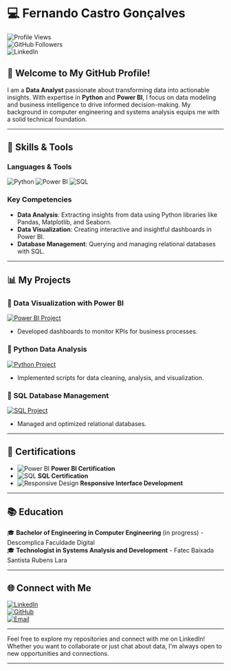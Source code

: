 # 💻 Fernando Castro Gonçalves

![Profile Views](https://komarev.com/ghpvc/?username=fernandocastrogon&color=blue)  
![GitHub Followers](https://img.shields.io/github/followers/fernandocastrogon?label=Follow&style=social)  
![LinkedIn](https://img.shields.io/badge/LinkedIn-fernandocastrogon-blue?logo=linkedin&style=flat-square)

## 👋 Welcome to My GitHub Profile!

I am a **Data Analyst** passionate about transforming data into actionable insights. With expertise in **Python** and **Power BI**, I focus on data modeling and business intelligence to drive informed decision-making. My background in computer engineering and systems analysis equips me with a solid technical foundation.

---

## 🔧 **Skills & Tools**

### Languages & Tools
![Python](https://img.shields.io/badge/Python-3776AB?style=for-the-badge&logo=python&logoColor=white)
![Power BI](https://img.shields.io/badge/Power%20BI-F2C811?style=for-the-badge&logo=powerbi&logoColor=black)
![SQL](https://img.shields.io/badge/SQL-4479A1?style=for-the-badge&logo=postgresql&logoColor=white)

### Key Competencies
- **Data Analysis**: Extracting insights from data using Python libraries like Pandas, Matplotlib, and Seaborn.
- **Data Visualization**: Creating interactive and insightful dashboards in Power BI.
- **Database Management**: Querying and managing relational databases with SQL.

---

## 📊 **My Projects**

### 🔗 **Data Visualization with Power BI**
[![Power BI Project](https://img.shields.io/badge/PowerBI-Project-blue?style=flat&logo=powerbi&logoColor=white)](https://github.com/fernandocastrogon/Data-Visualization-PowerBI)
- Developed dashboards to monitor KPIs for business processes.

### 🔗 **Python Data Analysis**
[![Python Project](https://img.shields.io/badge/Python-Project-yellow?style=flat&logo=python&logoColor=white)](https://github.com/fernandocastrogon/Python-Data-Analysis)
- Implemented scripts for data cleaning, analysis, and visualization.

### 🔗 **SQL Database Management**
[![SQL Project](https://img.shields.io/badge/SQL-Project-green?style=flat&logo=postgresql&logoColor=white)](https://github.com/fernandocastrogon/SQL-Database-Management)
- Managed and optimized relational databases.

---

## 📜 **Certifications**

- ![Power BI](https://img.shields.io/badge/Power_BI-Expert-3776AB?style=flat&logo=powerbi&logoColor=white) **Power BI Certification**
- ![SQL](https://img.shields.io/badge/SQL-Proficient-4479A1?style=flat&logo=postgresql&logoColor=white) **SQL Certification**
- ![Responsive Design](https://img.shields.io/badge/Responsive_Design-Expert-4CAF50?style=flat&logo=html5&logoColor=white) **Responsive Interface Development**

---

## 📚 **Education**

🎓 **Bachelor of Engineering in Computer Engineering** (in progress) - Descomplica Faculdade Digital  
🎓 **Technologist in Systems Analysis and Development** - Fatec Baixada Santista Rubens Lara

---

## 🌐 **Connect with Me**

[![LinkedIn](https://img.shields.io/badge/LinkedIn-fernandocastrogon-blue?style=flat-square&logo=linkedin)](https://www.linkedin.com/in/fernandocastrogon)  
[![GitHub](https://img.shields.io/badge/GitHub-fernandocastrogon-lightgrey?style=flat-square&logo=github)](https://github.com/fernandocastrogon)  
[![Email](https://img.shields.io/badge/Email-fernandocastrogon%40gmail.com-red?style=flat-square&logo=gmail&logoColor=white)](mailto:fernandocastrogon@gmail.com)

---

Feel free to explore my repositories and connect with me on LinkedIn! Whether you want to collaborate or just chat about data, I'm always open to new opportunities and connections.

---


